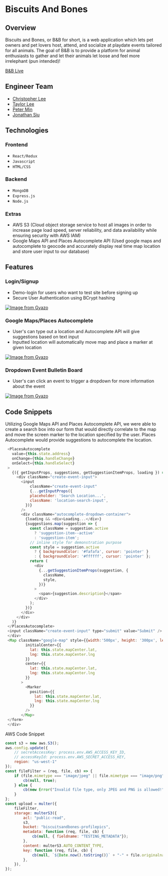 # Biscuits And Bones

## Overview

Biscuits and Bones, or B&B for short, is a web application which lets pet owners and pet lovers host, attend, and socialize at playdate events tailored for all animals. The goal of B&B is to provide a platform for animal enthusiasts to gather and let their animals let loose and feel more irrelephant (pun intended)!

[B&B Live](https://biscuitsnbones.herokuapp.com/#/)

## Engineer Team

* [Christopher Lee](https://www.linkedin.com/in/christopher-j-lee/)
* [Taylor Lee](https://www.linkedin.com/in/taylorlee117/)
* [Peter Min](https://www.linkedin.com/in/peter-min-02a62a13a/)
* [Jonathan Siu](https://www.linkedin.com/in/jonathansiu826/)

## Technologies

### Frontend

  * `React/Redux`
  * `Javascript`
  * `HTML/CSS`

### Backend

  * `MongoDB`
  * `Express.js`
  * `Node.js`
  
### Extras

  * AWS S3 (Cloud object storage service to host all images in order to increase page load speed, server reliability, and data availability while ensuring security with AWS IAM)
  * Google Maps API and Places Autocomplete API (Used google maps and autocomplete to geocode and accurately display real time map location and store user input to our database)
  
## Features

### Login/Signup

  * Demo-login for users who want to test site before signing up
  * Secure User Authentication using BCrypt hashing
  
[![Image from Gyazo](https://i.gyazo.com/78c75706c0492d1ed925945759150149.gif)](https://gyazo.com/78c75706c0492d1ed925945759150149)

### Google Maps/Places Autocomplete

 * User's can type out a location and Autocomplete API will give suggestions based on text input
 * Inputted location will automatically move map and place a marker at given location
 
[![Image from Gyazo](https://i.gyazo.com/7a05723b265af96b03e2bd237dc4cb2d.gif)](https://gyazo.com/7a05723b265af96b03e2bd237dc4cb2d)

### Dropdown Event Bulletin Board

 * User's can click an event to trigger a dropdown for more information about the event
 
[![Image from Gyazo](https://i.gyazo.com/a7893ec6b36acc35da9fdd3b682be33c.gif)](https://gyazo.com/a7893ec6b36acc35da9fdd3b682be33c)

## Code Snippets

Utilizing Google Maps API and Places Autocomplete API, we were able to create a search box into our form that would directly correlate to the map and move the screen marker to the location specified by the user. Places Autocomplete would provide suggestions to autocomplete the location.

```js
 <PlacesAutocomplete
   value={this.state.address}
   onChange={this.handleChange}
   onSelect={this.handleSelect}
 >
   {({ getInputProps, suggestions, getSuggestionItemProps, loading }) => (
     <div className="create-event-input">
       <input
           className="create-event-input"
           {...getInputProps({
           placeholder: 'Search Location...',
           className: 'location-search-input',
         })}
       />
       <div className="autocomplete-dropdown-container">
         {loading && <div>Loading...</div>}
         {suggestions.map(suggestion => {
           const className = suggestion.active
             ? 'suggestion-item--active'
             : 'suggestion-item';
           // inline style for demonstration purpose
           const style = suggestion.active
             ? { backgroundColor: '#fafafa', cursor: 'pointer' }
             : { backgroundColor: '#ffffff', cursor: 'pointer' };
           return (
             <div
               {...getSuggestionItemProps(suggestion, {
                 className,
                 style,
               })}
             >
               <span>{suggestion.description}</span>
             </div>
           );
         })}
       </div>
     </div>
   )}
 </PlacesAutocomplete>
 <input className="create-event-input" type="submit" value="Submit" />
 </div>
 <Map className="google-map" style={{width:'500px', height: '300px', left: '25vw'}} google={this.props.google}
         initialCenter={{
           lat: this.state.mapCenter.lat,
           lng: this.state.mapCenter.lng
         }}
         center={{
           lat: this.state.mapCenter.lat,
           lng: this.state.mapCenter.lng
         }}
       >
         <Marker
           position={{
             lat: this.state.mapCenter.lat,
             lng: this.state.mapCenter.lng
           }}
         />
       </Map>
 </form>
 </div>
```

AWS Code Snippet

```js
const s3 = new aws.S3(); 
aws.config.update({
    // secretAccessKey: process.env.AWS_ACCESS_KEY_ID,
    // accessKeyId: process.env.AWS_SECRET_ACCESS_KEY,
    region: "us-west-1"
});
const fileFilter = (req, file, cb) => {
    if (file.mimetype === "image/jpeg" || file.mimetype === "image/png") {
        cb(null, true);
    } else {
        cb(new Error("Invalid file type, only JPEG and PNG is allowed!"), false);
    }
};
const upload = multer({
    fileFilter,
    storage: multerS3({      
        acl: "public-read",
        s3,
        bucket: "biscuitsandbones-profilepics",
        metadata: function (req, file, cb) {
            cb(null, { fieldname: "TESTING_METADATA"});
        },
        content: multerS3.AUTO_CONTENT_TYPE,
        key: function (req, file, cb) {
            cb(null, `${Date.now().toString()}` + "-" + file.originalname);
        },
    }),
});
```
